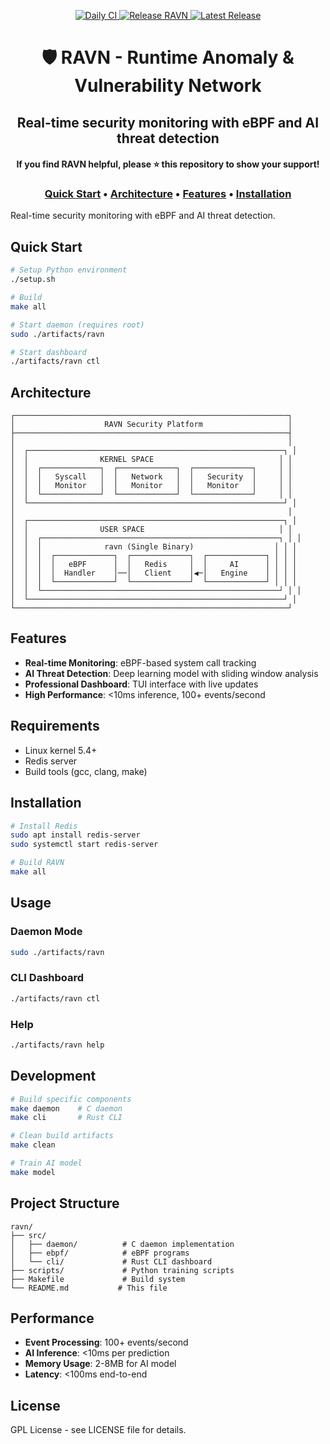 
<p align="center">
    <a href="https://github.com/guy-davidi/ravn/actions/workflows/daily-ci.yml" target="_blank">
        <img src="https://github.com/guy-davidi/ravn/actions/workflows/daily-ci.yml/badge.svg" alt="Daily CI"/>
    </a>
    <a href="https://github.com/guy-davidi/ravn/actions/workflows/release.yml" target="_blank">
        <img src="https://github.com/guy-davidi/ravn/actions/workflows/release.yml/badge.svg" alt="Release RAVN"/>
    </a>
    <a href="https://github.com/guy-davidi/ravn/releases" target="_blank">
        <img src="img.shields.io/github/v/release/guy-davidi/ravn/releases/tag/vmaster" alt="Latest Release"/>
    </a>
</p>

<div align="center">
    <h1>🛡️ RAVN - Runtime Anomaly & Vulnerability Network</h1>
    <h2>Real-time security monitoring with eBPF and AI threat detection</h2>
    <h4>If you find RAVN helpful, please ⭐ this repository to show your support!</h4>
    <h3>
        <a href="#quick-start">Quick Start</a>
        • <a href="#architecture">Architecture</a>
        • <a href="#features">Features</a>
        • <a href="#installation">Installation</a>
    </h3>
</div>

Real-time security monitoring with eBPF and AI threat detection.

## Quick Start

```bash
# Setup Python environment
./setup.sh

# Build
make all

# Start daemon (requires root)
sudo ./artifacts/ravn

# Start dashboard
./artifacts/ravn ctl
```

## Architecture

```
┌─────────────────────────────────────────────────────────────┐
│                    RAVN Security Platform                   │
├─────────────────────────────────────────────────────────────┤
│                                                             │
│  ┌─────────────────────────────────────────────────────────┐ │
│  │                KERNEL SPACE                            │ │
│  │  ┌─────────────┐  ┌─────────────┐  ┌─────────────┐     │ │
│  │  │   Syscall   │  │   Network   │  │   Security  │     │ │
│  │  │   Monitor   │  │   Monitor   │  │   Monitor   │     │ │
│  │  └─────────────┘  └─────────────┘  └─────────────┘     │ │
│  └─────────────────────────────────────────────────────────┘ │
│                                                             │
│  ┌─────────────────────────────────────────────────────────┐ │
│  │                USER SPACE                              │ │
│  │  ┌─────────────────────────────────────────────────────┐ │ │
│  │  │              ravn (Single Binary)                  │ │ │
│  │  │  ┌─────────────┐  ┌─────────────┐  ┌─────────────┐ │ │ │
│  │  │  │   eBPF      │  │   Redis     │  │     AI      │ │ │ │
│  │  │  │  Handler    │──│   Client    │◀─│   Engine    │ │ │ │
│  │  │  └─────────────┘  └─────────────┘  └─────────────┘ │ │ │
│  │  └─────────────────────────────────────────────────────┘ │ │
│  └─────────────────────────────────────────────────────────┘ │
└─────────────────────────────────────────────────────────────┘
```

## Features

- **Real-time Monitoring**: eBPF-based system call tracking
- **AI Threat Detection**: Deep learning model with sliding window analysis
- **Professional Dashboard**: TUI interface with live updates
- **High Performance**: <10ms inference, 100+ events/second

## Requirements

- Linux kernel 5.4+
- Redis server
- Build tools (gcc, clang, make)

## Installation

```bash
# Install Redis
sudo apt install redis-server
sudo systemctl start redis-server

# Build RAVN
make all
```

## Usage

### Daemon Mode
```bash
sudo ./artifacts/ravn
```

### CLI Dashboard
```bash
./artifacts/ravn ctl
```

### Help
```bash
./artifacts/ravn help
```

## Development

```bash
# Build specific components
make daemon    # C daemon
make cli       # Rust CLI

# Clean build artifacts
make clean

# Train AI model
make model
```

## Project Structure

```
ravn/
├── src/
│   ├── daemon/          # C daemon implementation
│   ├── ebpf/            # eBPF programs
│   └── cli/             # Rust CLI dashboard
├── scripts/             # Python training scripts
├── Makefile             # Build system
└── README.md           # This file
```

## Performance

- **Event Processing**: 100+ events/second
- **AI Inference**: <10ms per prediction
- **Memory Usage**: 2-8MB for AI model
- **Latency**: <100ms end-to-end

## License

GPL License - see LICENSE file for details.

